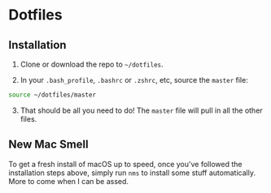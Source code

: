 # Dotfiles

## Installation

1. Clone or download the repo to `~/dotfiles`.

2. In your `.bash_profile`, `.bashrc` or `.zshrc`, etc, source the `master` file:

```sh
source ~/dotfiles/master
```

3. That should be all you need to do! The `master` file will pull in all the
other files.

## New Mac Smell

To get a fresh install of macOS up to speed, once you've followed the installation
steps above, simply run `nms` to install some stuff automatically. More to come
when I can be assed.